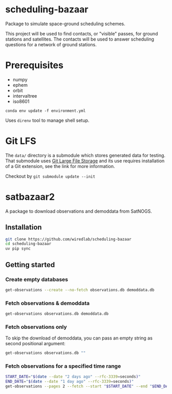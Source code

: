 # scheduling-bazaar
Package to simulate space-ground scheduling schemes. 

This project will be used to find contacts, or "visible" passes, for ground stations and satellites. 
The contacts will be used to answer scheduling questions for a network of ground stations. 


# Prerequisites

* numpy
* ephem
* orbit
* intervaltree
* iso8601

`conda env update -f environment.yml`

Uses `direnv` tool to manage shell setup.


# Git LFS
The `data/` directory is a submodule which stores generated data for testing.
That submodule uses [Git Large File Storage](https://git-lfs.github.com/) and its use requires installation of a Git extension, see the link for more information.

Checkout by `git submodule update --init`

# satbazaar2

A package to download observations and demoddata from SatNOGS.

## Installation

```sh
git clone https://github.com/wiredlab/scheduling-bazaar
cd scheduling-bazaar
uv pip sync
```

## Getting started

### Create empty databases
```sh
get-observations --create --no-fetch observations.db demoddata.db
```

### Fetch observations & demoddata
```sh
get-observations observations.db demoddata.db
```

### Fetch observations only

To skip the download of demoddata, you can pass an empty string as second positional argument:

```sh
get-observations observations.db ""
```

### Fetch observations for a specified time range

```sh
START_DATE="$(date --date "2 days ago" --rfc-3339=seconds)"
END_DATE="$(date --date "1 day ago" --rfc-3339=seconds)"
get-observations --pages 2 --fetch --start "$START_DATE" --end "$END_DATE" observations.db demoddata.db
```
